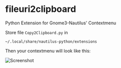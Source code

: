 # fileuri2clipboard
Python Extension for Gnome3-Nautilus' Contextmenu

Store file `Copy2Clipboard.py` in 

    ~/.local/share/nautilus-python/extensions
    
Then your contextmenu will look like this:

![Screenshot][1]

[1]: https://github.com/knbknb/fileuri2clipboard/blob/master/contextmenu-screenshot.bmp]

  
